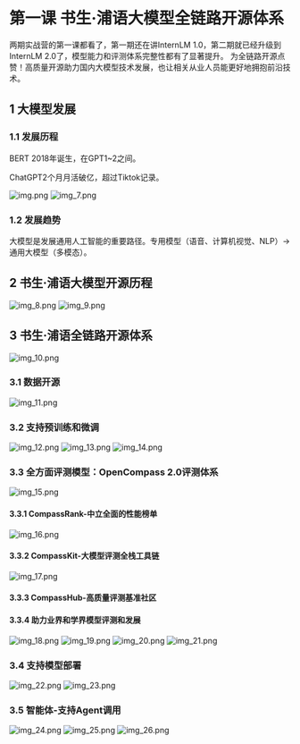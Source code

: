 # 第一课 书生·浦语大模型全链路开源体系
两期实战营的第一课都看了，第一期还在讲InternLM 1.0，第二期就已经升级到InternLM 2.0了，模型能力和评测体系完整性都有了显著提升。
为全链路开源点赞！高质量开源助力国内大模型技术发展，也让相关从业人员能更好地拥抱前沿技术。

## 1 大模型发展
### 1.1 发展历程
BERT 2018年诞生，在GPT1~2之间。

ChatGPT2个月月活破亿，超过Tiktok记录。

![img.png](img.png)
![img_7.png](img_7.png)

### 1.2 发展趋势
大模型是发展通用人工智能的重要路径。专用模型（语音、计算机视觉、NLP）→通用大模型（多模态）。
## 2 书生·浦语大模型开源历程
![img_8.png](img_8.png)
![img_9.png](img_9.png)
## 3 书生·浦语全链路开源体系
![img_10.png](img_10.png)
### 3.1 数据开源
![img_11.png](img_11.png)
### 3.2 支持预训练和微调
![img_12.png](img_12.png)
![img_13.png](img_13.png)
![img_14.png](img_14.png)
### 3.3 全方面评测模型：OpenCompass 2.0评测体系
![img_15.png](img_15.png)
#### 3.3.1 CompassRank-中立全面的性能榜单
![img_16.png](img_16.png)
#### 3.3.2 CompassKit-大模型评测全栈工具链
![img_17.png](img_17.png)
#### 3.3.3 CompassHub-高质量评测基准社区
#### 3.3.4 助力业界和学界模型评测和发展
![img_18.png](img_18.png)
![img_19.png](img_19.png)
![img_20.png](img_20.png)
![img_21.png](img_21.png)
### 3.4 支持模型部署
![img_22.png](img_22.png)
![img_23.png](img_23.png)
### 3.5 智能体-支持Agent调用
![img_24.png](img_24.png)
![img_25.png](img_25.png)
![img_26.png](img_26.png)